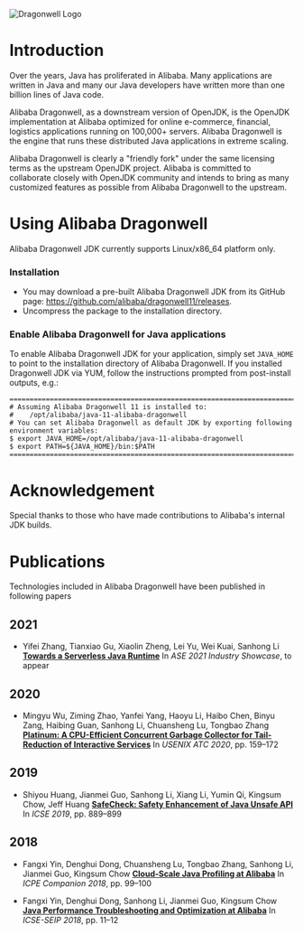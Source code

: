 ![Dragonwell Logo](https://raw.githubusercontent.com/wiki/alibaba/dragonwell8/images/dragonwell_std_txt_horiz.png)

# Introduction

Over the years, Java has proliferated in Alibaba. Many applications are written in Java and many our Java developers have written more than one billion lines of Java code.

Alibaba Dragonwell, as a downstream version of OpenJDK, is the OpenJDK implementation at Alibaba optimized for online e-commerce, financial, logistics applications running on 100,000+ servers. Alibaba Dragonwell is the engine that runs these distributed Java applications in extreme scaling.

Alibaba Dragonwell is clearly a "friendly fork" under the same licensing terms as the upstream OpenJDK project. Alibaba is committed to collaborate closely with OpenJDK community and intends to bring as many customized features as possible from Alibaba Dragonwell to the upstream.

# Using Alibaba Dragonwell

Alibaba Dragonwell JDK currently supports Linux/x86_64 platform only.

### Installation

* You may download a pre-built Alibaba Dragonwell JDK from its GitHub page:
https://github.com/alibaba/dragonwell11/releases.
* Uncompress the package to the installation directory.

### Enable Alibaba Dragonwell for Java applications

To enable Alibaba Dragonwell JDK for your application, simply set `JAVA_HOME` to point to the installation directory of Alibaba Dragonwell. If you installed Dragonwell JDK via YUM, follow the instructions prompted from post-install outputs, e.g.:

```
=======================================================================
# Assuming Alibaba Dragonwell 11 is installed to:
#    /opt/alibaba/java-11-alibaba-dragonwell
# You can set Alibaba Dragonwell as default JDK by exporting following environment variables:
$ export JAVA_HOME=/opt/alibaba/java-11-alibaba-dragonwell
$ export PATH=${JAVA_HOME}/bin:$PATH
=======================================================================
```

# Acknowledgement

Special thanks to those who have made contributions to Alibaba's internal JDK builds.

# Publications

Technologies included in Alibaba Dragonwell have been published in following papers

## 2021

- Yifei Zhang, Tianxiao Gu, Xiaolin Zheng, Lei Yu, Wei Kuai, Sanhong Li [**Towards a Serverless Java Runtime**](https://ase21-industry.hotcrp.com/doc/ase21-industry-paper7.pdf?cap=07ax_GWBvNW-0U) In _ASE 2021 Industry Showcase_, to appear

## 2020

- Mingyu Wu, Ziming Zhao, Yanfei Yang, Haoyu Li, Haibo Chen, Binyu Zang, Haibing Guan, Sanhong Li, Chuansheng Lu, Tongbao Zhang [**Platinum: A CPU-Efficient Concurrent Garbage Collector for Tail-Reduction of Interactive Services**](https://www.usenix.org/system/files/atc20-wu-mingyu.pdf) In _USENIX ATC 2020_, pp. 159&ndash;172

## 2019

- Shiyou Huang, Jianmei Guo, Sanhong Li, Xiang Li, Yumin Qi, Kingsum Chow, Jeff Huang [**SafeCheck: Safety Enhancement of Java Unsafe API**](https://2019.icse-conferences.org/details/icse-2019-Technical-Papers/96/SafeCheck-Safety-Enhancement-of-Java-Unsafe-API) In _ICSE 2019_, pp. 889&ndash;899

## 2018

- Fangxi Yin, Denghui Dong, Chuansheng Lu, Tongbao Zhang, Sanhong Li, Jianmei Guo, Kingsum Chow [**Cloud-Scale Java Profiling at Alibaba**](https://dl.acm.org/doi/10.1145/3185768.3186295) In _ICPE Companion 2018_, pp. 99&ndash;100

- Fangxi Yin, Denghui Dong, Sanhong Li, Jianmei Guo, Kingsum Chow [**Java Performance Troubleshooting and Optimization at Alibaba**](https://www.icse2018.org/details/icse-2018-Software-Engineering-in-Practice/4/Java-Performance-Troubleshooting-and-Optimization-at-Alibaba) In _ICSE-SEIP 2018_, pp. 11&ndash;12

